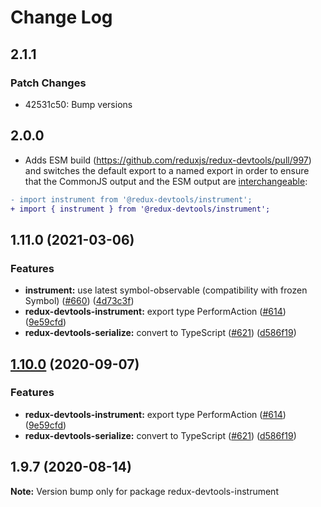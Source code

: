 # Change Log

## 2.1.1

### Patch Changes

- 42531c50: Bump versions

## 2.0.0

- Adds ESM build (https://github.com/reduxjs/redux-devtools/pull/997) and switches the default export to a named export in order to ensure that the CommonJS output and the ESM output are [interchangeable](https://rollupjs.org/guide/en/#outputexports):

```diff
- import instrument from '@redux-devtools/instrument';
+ import { instrument } from '@redux-devtools/instrument';
```

## 1.11.0 (2021-03-06)

### Features

- **instrument:** use latest symbol-observable (compatibility with frozen Symbol) ([#660](https://github.com/reduxjs/redux-devtools/issues/660)) ([4d73c3f](https://github.com/reduxjs/redux-devtools/commit/4d73c3f98cb9e3308a1e888213ca4faaec9f1b5e))
- **redux-devtools-instrument:** export type PerformAction ([#614](https://github.com/reduxjs/redux-devtools/issues/614)) ([9e59cfd](https://github.com/reduxjs/redux-devtools/commit/9e59cfdc7d1d0595f0718feaebc0a9bf814b0b63))
- **redux-devtools-serialize:** convert to TypeScript ([#621](https://github.com/reduxjs/redux-devtools/issues/621)) ([d586f19](https://github.com/reduxjs/redux-devtools/commit/d586f1955a3648883107f8c981ee17eeb4c013a3))

## [1.10.0](https://github.com/reduxjs/redux-devtools/compare/redux-devtools-instrument@1.9.7...redux-devtools-instrument@1.10.0) (2020-09-07)

### Features

- **redux-devtools-instrument:** export type PerformAction ([#614](https://github.com/reduxjs/redux-devtools/issues/614)) ([9e59cfd](https://github.com/reduxjs/redux-devtools/commit/9e59cfdc7d1d0595f0718feaebc0a9bf814b0b63))
- **redux-devtools-serialize:** convert to TypeScript ([#621](https://github.com/reduxjs/redux-devtools/issues/621)) ([d586f19](https://github.com/reduxjs/redux-devtools/commit/d586f1955a3648883107f8c981ee17eeb4c013a3))

## 1.9.7 (2020-08-14)

**Note:** Version bump only for package redux-devtools-instrument
